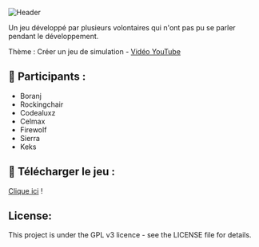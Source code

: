 ![Header](https://i.ibb.co/LdrHx8gX/Banni-re-PD1-J.png)

Un jeu développé par plusieurs volontaires qui n'ont pas pu se parler pendant le développement.

Thème : Créer un jeu de simulation - [Vidéo YouTube](https://www.youtube.com/watch?v=)


## 👋 Participants :
- Boranj
- Rockingchair
- Codealuxz
- Celmax
- Firewolf
- Sierra
- Keks

## 📇 Télécharger le jeu :
[Clique ici](https://github.com/AywenVideos/PlusieursDevs-UnJeu-Episode-6/releases/tag/1.0) !

## License:
This project is under the GPL v3 licence - see the LICENSE file for details.

